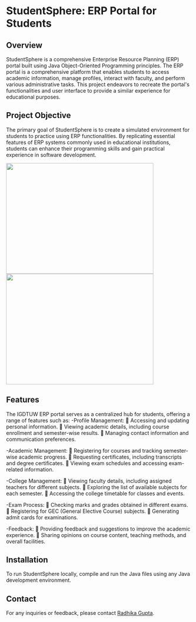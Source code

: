 # StudentSphere: ERP Portal for Students

## Overview

StudentSphere is a comprehensive Enterprise Resource Planning (ERP) portal built using Java Object-Oriented Programming principles. The ERP portal is a comprehensive platform that enables students to access academic information, manage profiles, interact with faculty, and perform various administrative tasks. This project endeavors to recreate the portal's functionalities and user interface to provide a similar experience for educational purposes.

## Project Objective

The primary goal of StudentSphere is to create a simulated environment for students to practice using ERP functionalities. By replicating essential features of ERP systems commonly used in educational institutions, students can enhance their programming skills and gain practical experience in software development.

<img src="https://github.com/radhikaa-gupta/StudentSphere/assets/123308047/c3b23ae2-c7e1-4cac-8130-b96b752bf995" width="400" height="300">
<img src="https://github.com/radhikaa-gupta/StudentSphere/assets/123308047/f61e8fa5-43cb-4f12-9e46-5193eac85f5c" width="400" height="300">

## Features
The IGDTUW ERP portal serves as a centralized hub for students, offering a range of features such as: 
-Profile Management: 
 Accessing and updating personal information. 
 Viewing academic details, including course enrollment and semester-wise 
results. 
 Managing contact information and communication preferences. 

-Academic Management: 
 Registering for courses and tracking semester-wise academic progress. 
 Requesting certificates, including transcripts and degree certificates. 
 Viewing exam schedules and accessing exam-related information. 

-College Management: 
 Viewing faculty details, including assigned teachers for different subjects. 
 Exploring the list of available subjects for each semester. 
 Accessing the college timetable for classes and events.

-Exam Process: 
 Checking marks and grades obtained in different exams. 
 Registering for GEC (General Elective Course) subjects. 
 Generating admit cards for examinations. 

-Feedback: 
 Providing feedback and suggestions to improve the academic experience. 
 Sharing opinions on course content, teaching methods, and overall facilities.



## Installation
To run StudentSphere locally, compile and run the Java files using any Java development environment.

## Contact
For any inquiries or feedback, please contact [Radhika Gupta](mailto:radhika100btcsai22@igdtuw.ac.in).

